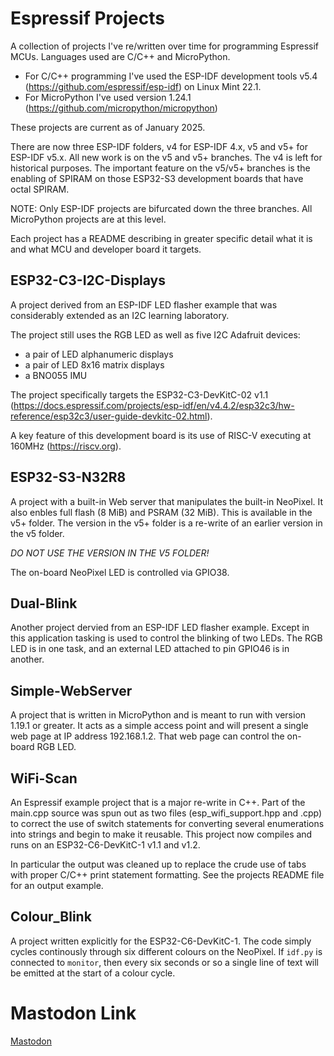 # Espressif Projects

A collection of projects I've re/written over time for programming Espressif
MCUs. Languages used are C/C++ and MicroPython.

- For C/C++ programming I've used the ESP-IDF development tools
  v5.4 (https://github.com/espressif/esp-idf) on Linux Mint 22.1.
- For MicroPython I've used version 1.24.1
  (https://github.com/micropython/micropython)

These projects are current as of January 2025.

There are now three ESP-IDF folders, v4 for ESP-IDF 4.x, v5 and v5+ for ESP-IDF
v5.x. All new work is on the v5 and v5+ branches. The v4 is left for historical
purposes. The important feature on the v5/v5+ branches is the enabling of
SPIRAM on those ESP32-S3 development boards that have octal SPIRAM.

NOTE: Only ESP-IDF projects are bifurcated down the three branches. All
MicroPython projects are at this level.

Each project has a README describing in greater specific detail what it is and
what MCU and developer board it targets.

## ESP32-C3-I2C-Displays

A project derived from an ESP-IDF LED flasher example that was considerably
extended as an I2C learning laboratory.

The project still uses the RGB LED as well as five I2C Adafruit devices:

- a pair of LED alphanumeric displays
- a pair of LED 8x16 matrix displays
- a BNO055 IMU

The project specifically targets the ESP32-C3-DevKitC-02 v1.1
(https://docs.espressif.com/projects/esp-idf/en/v4.4.2/esp32c3/hw-reference/esp32c3/user-guide-devkitc-02.html).

A key feature of this development board is its use of RISC-V executing at 160MHz
(https://riscv.org).

## ESP32-S3-N32R8

A project with a built-in Web server that manipulates the built-in NeoPixel. It
also enbles full flash (8 MiB) and PSRAM (32 MiB). This is available in the v5+
folder. The version in the v5+ folder is a re-write of an earlier version in the
v5 folder.

_DO NOT USE THE VERSION IN THE V5 FOLDER!_

The on-board NeoPixel LED is controlled via GPIO38.

## Dual-Blink

Another project dervied from an ESP-IDF LED flasher example. Except in this
application tasking is used to control the blinking of two LEDs. The RGB LED is
in one task, and an external LED attached to pin GPIO46 is in another.

## Simple-WebServer

A project that is written in MicroPython and is meant to run with version 1.19.1
or greater. It acts as a simple access point and will present a single web page
at IP address 192.168.1.2. That web page can control the on-board RGB LED.

## WiFi-Scan

An Espressif example project that is a major re-write in C++. Part of the
main.cpp source was spun out as two files (esp_wifi_support.hpp and .cpp) to
correct the use of switch statements for converting several enumerations into
strings and begin to make it reusable. This project now compiles and runs on an
ESP32-C6-DevKitC-1 v1.1 and v1.2.

In particular the output was cleaned up to replace the crude use of tabs with
proper C/C++ print statement formatting. See the projects README file for an
output example.

## Colour_Blink

A project written explicitly for the ESP32-C6-DevKitC-1. The code simply cycles
continously through six different colours on the NeoPixel. If `idf.py` is
connected to `monitor`, then every six seconds or so a single line of text will
be emitted at the start of a colour cycle.

# Mastodon Link

<a rel="me" href="https://mastodon.cloud/@wbeebe">Mastodon</a>
